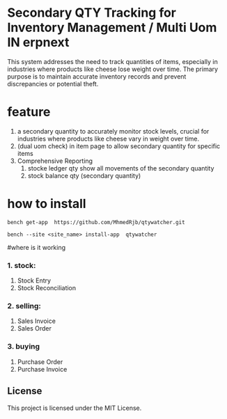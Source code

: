 # Secondary QTY Tracking for Inventory Management / Multi Uom IN erpnext
This system addresses the need to track quantities of items, especially in industries where products like cheese lose weight over time. The primary purpose is to maintain accurate inventory records and prevent discrepancies or potential theft.

# feature

1. a secondary quantity to accurately monitor stock levels, crucial for industries where products like cheese vary in weight over time.
2. (dual uom check) in item page to allow secondary quantity  for specific items
4. Comprehensive Reporting
   1. stocke ledger qty show all movements of the secondary quantity 
   2. stock balance qty (secondary quantity)

# how to install 

```
bench get-app  https://github.com/MhmedRjb/qtywatcher.git
```

```
bench --site <site_name> install-app  qtywatcher
```
#where is it working
### 1. stock:
   1. Stock Entry
   2. Stock Reconciliation
### 2. selling:
   1. Sales Invoice
   2. Sales Order
### 3. buying
   1. Purchase Order
   2. Purchase Invoice

  
## License
This project is licensed under the MIT License.


